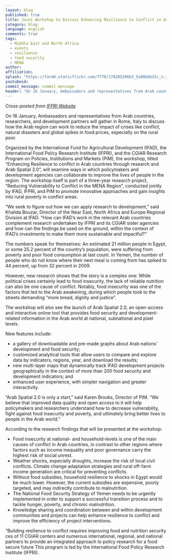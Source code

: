 ```yaml
---
layout: blog
published: true
title: Joint Workshop to Discuss Enhancing Resilience to Conflict in Arab Countries in the Context of Food Security
category: blog
language: english
comments: true
tags: 
  - Middle East and North Africa
  - events
  - resilience
  - food security
  - MENA
author: 
affiliation: 
splash: "https://farm8.staticflickr.com/7770/17028529663_5a00b8b31c_n.jpg"
youtubeid: 
commit_message: commit message
header: "On 16 January, Ambassadors and representatives from Arab countries, researchers, and development partners will gather in Rome, Italy to discuss how the Arab region can work to reduce the impact of crises like conflict, natural disasters and global spikes in food prices, especially on the rural poor."
---
```

_Cross-posted from [IFPRI Website](http://www.ifpri.org/pressrelease/joint-workshop-discuss-enhancing-resilience-conflict-arab-countries-context-food-securi)_

On 16 January, Ambassadors and representatives from Arab countries, researchers, and development partners will gather in Rome, Italy to discuss how the Arab region can work to reduce the impact of crises like conflict, natural disasters and global spikes in food prices, especially on the rural poor.
<!-- more -->
Organized by the International Fund for Agricultural Development (IFAD), the International Food Policy Research Institute (IFPRI), and the CGIAR Research Program on Policies, Institutions and Markets (PIM), the workshop, titled “Enhancing Resilience to conflict in Arab countries through research and Arab Spatial 2.0”, will examine ways in which policymakers and development agencies can collaborate to improve the lives of people in the region. The workshop itself is part of a three-year research project, “Reducing Vulnerability to Conflict in the MENA Region”, conducted jointly by IFAD, IFPRI, and PIM to promote innovative approaches and gain insights into rural poverty in conflict areas.

“We seek to figure out how we can apply research to development,” said Khalida Bouzar, Director of the Near East, North Africa and Europe Regional Division at IFAD. “How can IFAD’s work in the relevant Arab countries complement research undertaken by IFPRI and its CGIAR sister agencies and how can the findings be used on the ground, within the context of IFAD’s investments to make them more sustainable and impactful?”

The numbers speak for themselves: An estimated 21 million people in Egypt, or some 25.2 percent of the country’s population, were suffering from poverty and poor food consumption at last count. In Yemen, the number of people who do not know where their next meal is coming from has spiked to 44 percent, up from 32 percent in 2009.

However, new research shows that the story is a complex one: While political crises certainly lead to food insecurity, the lack of reliable nutrition can also be one cause of conflict. Notably, food insecurity was one of the factors that led to the Arab awakening, during which people took to the streets demanding “more bread, dignity and justice”.

The workshop will also see the launch of Arab Spatial 2.0, an open-access and interactive online tool that provides food security and development-related information in the Arab world at national, subnational and pixel levels.

New features include:

* a gallery of downloadable and pre-made graphs about Arab nations’ development and food security;
* customized analytical tools that allow users to compare and explore data by indicators, regions, year, and download the results;
* new multi-layer maps that dynamically track IFAD development projects geographically in the context of more than 200 food security and development indicators; and
* enhanced user experience, with simpler navigation and greater interactivity.

“Arab Spatial 2.0 is only a start,” said Karen Brooks, Director of PIM. “We believe that improved data quality and open access to it will help policymakers and researchers understand how to decrease vulnerability, fight against food insecurity and poverty, and ultimately bring better lives to people in the Arab world.”

According to the research findings that will be presented at the workshop:

*  Food insecurity at national- and household-levels is one of the main causes of conflict in Arab countries, in contrast to other regions where factors such as income inequality and poor governance carry the highest risk of social unrest.
*  Weather shocks, especially droughts, increase the risk of local civil conflicts. Climate change adaptation strategies and rural off-farm income generation are critical for preventing conflicts.
*  Without food subsidies, household resilience to shocks in Egypt would be much lower. However, the current subsidies are expensive, poorly targeted, and may indirectly contribute to malnutrition.
*  The National Food Security Strategy of Yemen needs to be urgently implemented in order to support a successful transition process and to tackle hunger, poverty, and chronic malnutrition.
*  Knowledge sharing and coordination between and within development communities and projects can help enhance resilience to conflict and improve the efficiency of project interventions.

“Building resilience to conflict requires improving food and nutrition security ces of 11 CGIAR centers and numerous international, regional, and national partners to provide an integrated approach to policy research for a food secure future This program is led by the International Food Policy Research Institute (IFPRI).